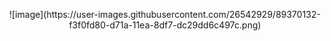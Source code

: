 <!--### Hello Juice World👋-->

<p align="center">
![image](https://user-images.githubusercontent.com/26542929/89370132-f3f0fd80-d71a-11ea-8df7-dc29dd6c497c.png)
</p>


<!--
**yoonjoohye/yoonjoohye** is a ✨ _special_ ✨ repository because its `README.md` (this file) appears on your GitHub profile.

Here are some ideas to get you started:

- 🔭 I’m currently working on ...
- 🌱 I’m currently learning ...
- 👯 I’m looking to collaborate on ...
- 🤔 I’m looking for help with ...
- 💬 Ask me about ...
- 📫 How to reach me: ...
- 😄 Pronouns: ...
- ⚡ Fun fact: ...
-->

